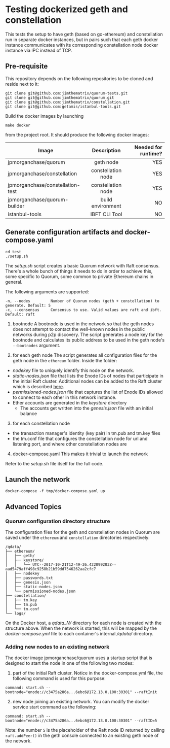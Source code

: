 # Testing dockerized geth and constellation

This tests the setup to have geth (based on go-ethereum) and constellation run in separate docker instances, but in pairs such that each geth docker instance communicates with its corresponding constellation node docker instance via IPC instead of TCP.

## Pre-requisite

This repository depends on the following repositories to be cloned and reside next to it:
```
git clone git@github.com:jimthematrix/quorum-tests.git
git clone git@github.com:jimthematrix/quorum.git
git clone git@github.com:jimthematrix/constellation.git
git clone git@github.com:getamis/istanbul-tools.git
```

Build the docker images by launching
```
make docker
```
from the project root. It should produce the following docker images:

| Image                            | Description           | Needed for runtime? |
| -------------------------------- |:---------------------:| -------------------:|
| jpmorganchase/quorum             | geth node             | YES                 |
| jpmorganchase/constellation      | constellation node    | YES                 |
| jpmorganchase/constellation-test | constellation node    | YES                 |
| jpmorganchase/quorum-builder     | build environment     | NO                  |
| istanbul-tools                   | IBFT CLI Tool         | NO                  |

## Generate configuration artifacts and docker-compose.yaml

```
cd test
./setup.sh
```

The *setup.sh* script creates a basic Quorum network with Raft consensus. There's a whole bunch of things it needs to do in order to achieve this, some specific to Quorum, some common to private Ethereum chains in general.

The following arguments are supported:
```
-n, --nodes         Number of Quorum nodes (geth + constellation) to generate. Default: 5
-c, --consensus     Consensus to use. Valid values are raft and ibft. Default: raft
```

1. bootnode
A bootnode is used in the network so that the geth nodes does not attempt to contact the well-known nodes in the public networks during p2p discovery. The script generates a node key for the bootnode and calculates its public address to be used in the geth node's `--bootnodes` argument.

2. for each geth node
The script generates all configuration files for the geth node in the `ethereum` folder. Inside the folder:

 * *nodekey* file to uniquely identify this node on the network.
 * *static-nodes.json* file that lists the Enode IDs of nodes that participate in the initial Raft cluster. Additional nodes can be added to the Raft cluster which is described [here](#adding-new-nodes-to-an-existing-network).
 * *permissioned-nodes.json* file that captures the list of Enode IDs allowed to connect to each other in this network instance.
 * Ether accounts are generated in the *keystore* directory
   * The accounts get written into the *genesis.json* file with an initial balance

3. for each constellation node
 * the transaction manager's identity (key pair) in tm.pub and tm.key files
 * the tm.conf file that configures the constellation node for url and listening port, and where other constellation nodes are

4. docker-compose.yaml
This makes it trivial to launch the network

Refer to the *setup.sh* file itself for the full code.

## Launch the network

```
docker-compose -f tmp/docker-compose.yaml up
```

## Advanced Topics

### Quorum configuration directory structure

The configuration files for the geth and constellation nodes in Quorum are saved under the `ethereum` and `constellation` directories respectively:

    /qdata/
    ├── ethereum/
    │   ├── geth/
    │   ├── keystore/
    │   │   └── UTC--2017-10-21T12-49-26.422099203Z--aad5479aff498c9258b21b59dd7546262aa2cfc7
    │   ├── nodekey
    │   ├── passwords.txt
    │   ├── genesis.json
    │   ├── static-nodes.json
    │   └── permissioned-nodes.json
    ├── constellation/
    │   ├── tm.key
    │   ├── tm.pub
    │   └── tm.conf
    └── logs/

On the Docker host, a *qdata_N/* directory for each node is created with the structure above. When the network is started, this will be mapped by the *docker-compose.yml* file to each container's internal */qdata/* directory.

### Adding new nodes to an existing network

The docker image jpmorganchase/quorum uses a startup script that is designed to start the node in one of the following two modes:
1. part of the initial Raft cluster. Notice in the docker-compose.yml file, the following command is used for this purpose:
```
command: start.sh --bootnode="enode://c3475a286a...6ebc6@172.13.0.100:30301" --raftInit
```
2. new node joining an existing network. You can modify the docker service start command as the following:
```
command: start.sh --bootnode="enode://c3475a286a...6ebc6@172.13.0.100:30301" --raftID=5
```

Note: the number `5` is the placeholder of the Raft node ID returned by calling `raft.addPeer()` in the geth console connected to an existing geth node of the network.


